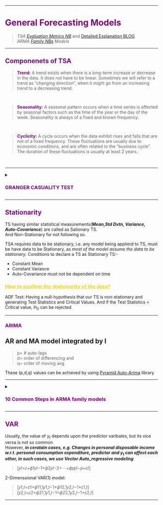 ___
<font color="purple"><h1><b> 
    General Forecasting Models
</b></h1></font></summary>
> *TSA [Evaluation Metrics NB](https://github.com/juspreet51/templates/blob/master/tsa/jose/TSA_Evaluation_Metrics.ipynb)* and [Detailed Explanation BLOG](https://medium.com/@joydeepubuntu/common-metrics-for-time-series-analysis-f3ca4b29fe42) <br>
> *ARMA [Family NBs](https://github.com/juspreet51/templates/tree/master/tsa/jose) Models* <br>
____

<font color="purple"><h2><b> 
    Componenets of TSA
</b></h2></font></summary>

><font color="purple">__Trend:__</font> A trend exists when there is a long-term increase or decrease in the data. It does not have to be linear. Sometimes we will refer to a trend as “changing direction”, when it might go from an increasing trend to a decreasing trend. 
<br>

><font color="purple">__Seasonality:__</font> A seasonal pattern occurs when a time series is affected by seasonal factors such as the time of the year or the day of the week. Seasonality is always of a fixed and known frequency. 
<br>

><font color="purple">__Cyclicity:__</font> A cycle occurs when the data exhibit rises and falls that are not of a fixed frequency. These fluctuations are usually due to economic conditions, and are often related to the “business cycle”. The duration of these fluctuations is usually at least 2 years. 
<br>

___

<details><summary><font color="purple"><h3><b>
    GRANGER CASUALITY TEST
</b></h3></font></summary>    
The GRANGER CASUALITY TEST is a hypothesis test to determine if one TSD is helpful in forecasting the other TSD.

***Cor-relation ≠ Causation***

> <ins>*Correlation*</ins> is a statistical measure (expressed as a number) that describes the size and direction of a relationship between two or more variables. A correlation between variables, however, does not automatically mean that the change in one variable is the cause of the change in the values of the other variable.
>
> <ins>*Causation*</ins> indicates that one event is the result of the occurrence of the other event; i.e. there is a causal relationship between the two events. This is also referred to as cause and effect.

</details>    
    
___
<font color="purple"><h2><b> 
    Stationarity
</b></h2></font></summary>
TS having similar statistical measurements(***Mean,Std Dvtn, Variance, Auto-Covariance***) are called as Sationary TS. <br>
And Non-Stationary for not following so.

TSA requires data to be stationary, i.e. any model being applierd to TS, must be have data to be Stationary, as *most of the model assume the data to be stationary*.
Conditions to declare a TS as Stationary TS:-
- Constant Mean <br>
- Constant Variance <br>
- Auto-Covariance must not be dependent on time  <br>

### <font color="gold"><ins><b>How to confirm the stationarity of the data?</b></ins></font>
ADF Test: Having a null-hypothesis that our TS is non-stationary and generating Test Statistics and Critical Values. And if the Test Statistics < Critical value, H<sub>0</sub> can be rejected



___

<font color="purple"><h3><b> ARIMA </b></h3></font></summary>    
## AR and MA model integrated by I
> p= # auto-lags <br>
> d= order of differencing and <br>
> q= order of moving avg

These (p,d,q) values can be achieved by using [Pyramid Auto-Arima](https://github.com/juspreet51/templates/tree/master/tsa#auto-arima) library

___

<details><summary><font color="purple"><h3><b>
    10 Common Steps in ARMA family models
</b></h3></font></summary>    
    

1) Load the dataset

2) Visualize features

3) Visualize TS componnets by calling 
```python
from statsmodels.tsa.seasonal import seasonal_decompose
```

4) Auto-Arima for order of p,d,q
```python
stepwise_fit = auto_arima(df2['Inventories'], seasonal=False, trace=True)
or
stepwise_fit = auto_arima(df2['Inventories'], seasonal=True, m=7, trace=True)
stepwise_fit.summary()
```

5) Split into Train-Test model
```python
# Set one year for testing, rest of the years for training
train, test = df2.iloc[:252], df2.iloc[252:];
print(len(train));  print(len(test));
```

6) Train-Fit the model
```python
trained_model = SARIMAX(train['feature_name'],order=(p,d,q),seasonal_order=(P,D,Q,m))
fit_results = trained_model.fit()
fit_results.summary()
```

7) Making predections:
predictions = fit_results.predict(start=start_predections, end=end_predections, dynamic=False, typ="levels or linear").rename("Name of the model")

8) Plot TestDataset and predected_values values
test_df.plot()
predictions.plot()

9) Call metrics like RMSE and R Sq on the predicted values
from sklearn.metrics import r2_score
from statsmodels.tools.eval_measures import rmse

10) Make Unseen Future Forecasts
```python
fcst_model = SARIMAX(df['feature_name'],order=(p,d,q),seasonal_order=(P,D,Q,m))
fcst_fit = fcst_model.fit()
fcst_results = fcst_fit.predict(len(df),len(df)+11,typ='levels').rename('SARIMA(p,d,q)(P,D,Q,m) Forecast')
df['feature_name'].plot()
fcst_results.plot()
```
    
</details>

___
<font color="purple"><h2><b> 
    VAR
</b></h2></font></summary>
Usually, the value of y<sub>t</sub> depends upon the predictor varibales, but its vice versa is not so common <br>
However, ___in ceratain cases, e.g. Changes in personal disposable income w.r.t. personal consumption expenditure, predictor and y<sub>t</sub> can affect each other, in such cases, we use Vector Auto_regressive modeling___
> \[𝑦𝑡=𝑐+𝜙1𝑦𝑡−1+𝜙2𝑦𝑡−2+⋯+𝜙𝑝𝑦𝑡−𝑝+𝜀𝑡\]

2-Dimenssional VAR(1) model:
> \[𝑦1,𝑡=𝑐1+𝜙11,1𝑦1,𝑡−1+𝜙12,1𝑦2,𝑡−1+𝜀1,𝑡\] <br>
> \[𝑦2,𝑡=𝑐2+𝜙21,1𝑦1,𝑡−1+𝜙22,1𝑦2,𝑡−1+𝜀2,𝑡\] <br>

___